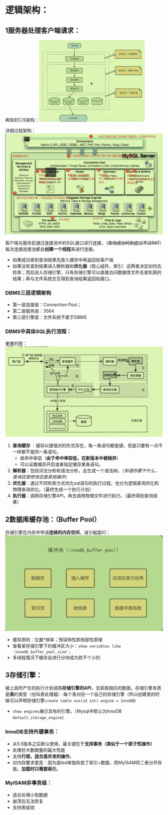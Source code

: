 # 逻辑架构：

## 1服务器处理客户端请求：

典型的C/S架构：<img src="./../../Pic/image-20231231151443629.png" alt="image-20231231151443629" style="zoom:33%;" />

详细过程架构：<img src="./../../Pic/image-20231231154253782.png" alt="image-20231231154253782" style="zoom:50%;" />

客户端与服务前通过连接池中的SQL接口进行连接，（~~查询成功时到底过不过567~~）每次连接连接池都会**创建一个线程**来进行连接。

- 如果成功查到查询结果先放入缓存中再返回给客户端
- 如果没有查到结果进入解析器和**优化器**（核心组件，索引）这两者决定如何去检索；而后进入存储引擎，只有存储引擎可以直接访问数据库文件去查到真的结果；再与文件系统交互得到查询结果返回给接口。

### DBMS三层逻辑架构

- 第一层连接层：Connection Pool；
- 第二层服务层：3564
- 第三层引擎层：文件系统不属于DBMS

### DBMS中具体SQL执行流程：

重要的图：<img src="./../../Pic/image-20231231180750371.png" alt="image-20231231180750371" style="zoom:50%;" />

1. **查询缓存** ：缓存以键值对的形式存在，每一条语句都是键，但是只要有一点不一样都不是同一条语句。
	- 故命中率低（**由于命中率较低，在新版本中被抛弃**）
	- 可以设置缓存开启或者指定缓存某条语句。
2. **解析器**：包括词法分析和语法分析，会生成一个语法树。（*知道你要干什么，查询还是修改还是其他操作*）
3. **优化器**：通过不同检索方式优化sql语句的执行过程。也分为逻辑查询优化和物理查询优化。（最终生成一个执行计划）
4. **执行器**：调用存储引擎API，再去调用物理文件进行执行。（最终得到查询结果）

## 2数据库缓存池：（Buffer Pool）

存储引擎在内存中申请**连续的内存空间**，减少磁盘IO：<img src="./../../Pic/image-20240101150129275.png" alt="image-20240101150129275" style="zoom: 50%;" />

- 缓存原则：位置*频率；预读特性即局部性原理
- 查看某存储引擎下的缓冲区大小：`show variables like 'innodb_buffer_pool_size';`
- 多线程情况下缓存会进行分块成为若干个小的

## 3存储引擎：

被上层所产生的执行计划调用**存储引擎的API**，去获取相应的数据。存储引擎本质是**表**的类型（也叫表处理器）:每个表对应一个自己的存储引擎（所以创建表的时候可以声明存储引擎`create table xxx(id int) engine = InnoDB`)

- `show engines`展示具有的引擎。（Mysql中默认为InnoDB `default_storage_engine`）

### InnoDB支持外键事务：

- 从5.5版本之后默认使用，最关键在于**支持事务（类似于一个原子性操作）**
- 处理巨大数据量的最大性能
- 支持**行锁，适合高并发的操作**。
- 对内存要求更高：因为是ibd单独存放了索引+数据，而MyISAM将二者分开存放。**加载时只需要索引**。

### MyISAM非事务级：

- 适合处理小型数据
- 崩溃后无法恢复
- 支持表级锁

